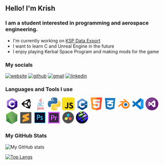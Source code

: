 ## Hello! I'm Krish

### I am a student interested in programming and aerospace engineering.

- I'm currently working on [KSP Data Export](https://github.com/kna27/ksp-data-export)
- I want to learn C and Unreal Engine in the future
- I enjoy playing Kerbal Space Program and making mods for the game

### My socials

[<img src='https://cdn.jsdelivr.net/npm/simple-icons@3.0.1/icons/icloud.svg' alt='website' height='40'>](https://kna27.github.io)
[<img src='https://cdn.jsdelivr.net/npm/simple-icons@3.0.1/icons/github.svg' alt='github' height='40'>](https://github.com/kna27)
[<img src='https://cdn.jsdelivr.net/npm/simple-icons@3.0.1/icons/gmail.svg' alt='gmail' height='40'>](mailto:krisharora27@gmail.com)
[<img src='https://cdn.jsdelivr.net/npm/simple-icons@3.0.1/icons/linkedin.svg' alt='linkedin' height='40'>](https://www.linkedin.com/in/krish-arora-33144820b/)
<br>

### Languages and Tools I use
[<img src='https://github.com/kna27/kna27/blob/3c8efda5b5255a50818fcecb7264cbdee4b448f2/icons/c%23.png' alt='c#' height='40'>]()
[<img src='https://github.com/kna27/kna27/blob/3c8efda5b5255a50818fcecb7264cbdee4b448f2/icons/unity.png' alt='unity' height='40'>]()
[<img src='https://github.com/kna27/kna27/blob/3c8efda5b5255a50818fcecb7264cbdee4b448f2/icons/java.png' alt='java' height='40'>]()
[<img src='https://github.com/kna27/kna27/blob/3c8efda5b5255a50818fcecb7264cbdee4b448f2/icons/python.png' alt='python' height='40'>]()
[<img src='https://github.com/kna27/kna27/blob/3c8efda5b5255a50818fcecb7264cbdee4b448f2/icons/js.png' alt='javascript' height='40'>]()
[<img src='https://github.com/kna27/kna27/blob/40ceca669ea9a21c9213e26f44aeaff42db25e80/icons/cpp.png' alt='c++' height='40'>]()
[<img src='https://github.com/kna27/kna27/blob/3c8efda5b5255a50818fcecb7264cbdee4b448f2/icons/html.png' alt='html' height='40'>]()
[<img src='https://github.com/kna27/kna27/blob/3c8efda5b5255a50818fcecb7264cbdee4b448f2/icons/css.png' alt='css' height='40'>]()
[<img src='https://github.com/kna27/kna27/blob/3c8efda5b5255a50818fcecb7264cbdee4b448f2/icons/blender.png' alt='blender' height='40'>]()
[<img src='https://github.com/kna27/kna27/blob/3c8efda5b5255a50818fcecb7264cbdee4b448f2/icons/vscode.png' alt='vscode' height='40'>]()
[<img src='https://github.com/kna27/kna27/blob/3c8efda5b5255a50818fcecb7264cbdee4b448f2/icons/visualstudio.png' alt='visualstudio' height='40'>]()
[<img src='https://github.com/kna27/kna27/blob/3c8efda5b5255a50818fcecb7264cbdee4b448f2/icons/nodejs.png' alt='nodejs' height='40'>]()
[<img src='https://github.com/kna27/kna27/blob/3c8efda5b5255a50818fcecb7264cbdee4b448f2/icons/sublime.png' alt='sublime' height='40'>]()
[<img src='https://github.com/kna27/kna27/blob/3c8efda5b5255a50818fcecb7264cbdee4b448f2/icons/photoshop.png' alt='photoshop' height='40'>]()
[<img src='https://github.com/kna27/kna27/blob/3c8efda5b5255a50818fcecb7264cbdee4b448f2/icons/premiere.png' alt='premiere' height='40'>]()
[<img src='https://github.com/kna27/kna27/blob/3c8efda5b5255a50818fcecb7264cbdee4b448f2/icons/resolve.png' alt='resolve' height='40'>]()
[<img src='https://github.com/kna27/kna27/blob/3c8efda5b5255a50818fcecb7264cbdee4b448f2/icons/hammer.png' alt='hammereditor' height='40'>]()

### My GitHub Stats
![My GitHub stats](https://github-readme-stats.vercel.app/api?username=kna27&show_icons=true&count_private=true&theme=dark)

[![Top Langs](https://github-readme-stats.vercel.app/api/top-langs/?username=kna27&theme=dark)](https://github.com/anuraghazra/github-readme-stats)
